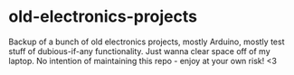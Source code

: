 # old-electronics-projects
Backup of a bunch of old electronics projects, mostly Arduino, mostly test stuff of dubious-if-any functionality. Just wanna clear space off of my laptop. No intention of maintaining this repo - enjoy at your own risk! &lt;3
